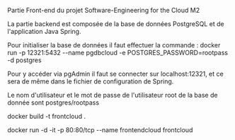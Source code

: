Partie Front-end du projet Software-Engineering for the Cloud M2

La partie backend est composée de la base de données PostgreSQL et de l'application Java Spring.

Pour initialiser la base de données il faut effectuer la commande : docker run -p 12321:5432 --name pgdbcloud -e POSTGRES_PASSWORD=rootpass -d postgres

Pour y accéder via pgAdmin il faut se connecter sur localhost:12321, et ce sera de même dans le fichier de configuration de Spring.

Le nom d'utilisateur et le mot de passe de l'utilisateur root de la base de donnée sont postgres/rootpass


docker build -t frontcloud .

docker run -d -it -p 80:80/tcp --name frontendcloud frontcloud
